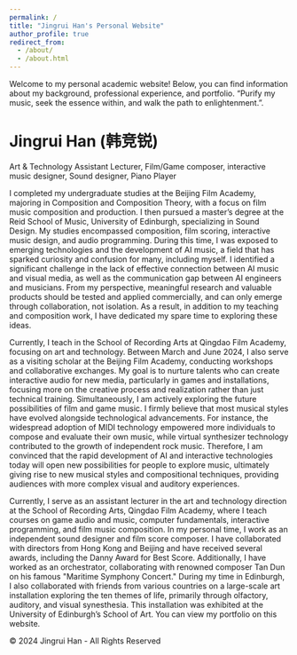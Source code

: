 ```yaml
---
permalink: /
title: "Jingrui Han's Personal Website"
author_profile: true
redirect_from: 
  - /about/
  - /about.html
---
```


Welcome to my personal academic website! Below, you can find information about my background, professional experience, and portfolio.
“Purify my music, seek the essence within, and walk the path to enlightenment.”.
#  **Jingrui Han (韩竞锐)**

Art & Technology Assistant Lecturer, Film/Game composer, interactive music designer, Sound designer, Piano Player 

I completed my undergraduate studies at the Beijing Film Academy, majoring in Composition and Composition Theory, with a focus on film music composition and production. I then pursued a master’s degree at the Reid School of Music, University of Edinburgh, specializing in Sound Design. My studies encompassed composition, film scoring, interactive music design, and audio programming. During this time, I was exposed to emerging technologies and the development of AI music, a field that has sparked curiosity and confusion for many, including myself. I identified a significant challenge in the lack of effective connection between AI music and visual media, as well as the communication gap between AI engineers and musicians. From my perspective, meaningful research and valuable products should be tested and applied commercially, and can only emerge through collaboration, not isolation. As a result, in addition to my teaching and composition work, I have dedicated my spare time to exploring these ideas.

Currently, I teach in the School of Recording Arts at Qingdao Film Academy, focusing on art and technology. Between March and June 2024, I also serve as a visiting scholar at the Beijing Film Academy, conducting workshops and collaborative exchanges. My goal is to nurture talents who can create interactive audio for new media, particularly in games and installations, focusing more on the creative process and realization rather than just technical training. Simultaneously, I am actively exploring the future possibilities of film and game music. I firmly believe that most musical styles have evolved alongside technological advancements. For instance, the widespread adoption of MIDI technology empowered more individuals to compose and evaluate their own music, while virtual synthesizer technology contributed to the growth of independent rock music. Therefore, I am convinced that the rapid development of AI and interactive technologies today will open new possibilities for people to explore music, ultimately giving rise to new musical styles and compositional techniques, providing audiences with more complex visual and auditory experiences.

Currently, I serve as an assistant lecturer in the art and technology direction at the School of Recording Arts, Qingdao Film Academy, where I teach courses on game audio and music, computer fundamentals, interactive programming, and film music composition. In my personal time, I work as an independent sound designer and film score composer. I have collaborated with directors from Hong Kong and Beijing and have received several awards, including the Danny Award for Best Score. Additionally, I have worked as an orchestrator, collaborating with renowned composer Tan Dun on his famous "Maritime Symphony Concert." During my time in Edinburgh, I also collaborated with friends from various countries on a large-scale art installation exploring the ten themes of life, primarily through olfactory, auditory, and visual synesthesia. This installation was exhibited at the University of Edinburgh’s School of Art. You can view my portfolio on this website.



&copy; 2024 Jingrui Han - All Rights Reserved





